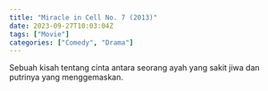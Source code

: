 ```yaml
---
title: "Miracle in Cell No. 7 (2013)"
date: 2023-09-27T10:03:04Z
tags: ["Movie"]
categories: ["Comedy", "Drama"]
---
```


Sebuah kisah tentang cinta antara seorang ayah yang sakit jiwa dan putrinya yang menggemaskan.

<mux-player stream-type="on-demand"
  src="https://kp3d-my.sharepoint.com/personal/ryoo_kp3d_onmicrosoft_com/_layouts/15/download.aspx?share=EWADa5zpR71CrxuQamQCw5oBAJWfinVTpgtIC-i46nJ4Xg" metadata-video-title="Miracle in Cell No. 7 (2013)" prefer-playback="mse" controls>
  </mux-player>
  
  
  <script src="https://cdn.jsdelivr.net/npm/@mux/mux-player"></script>
  
 <script id="vF4lMabN4S53Wvp3Pkoe00DlPB869KOOZ0002gWKnfMuJk" type="application/ld+json">
 {
  "@context": "https://schema.org/",
  "@type": "VideoObject",
  "name": "Miracle in Cell No. 7 (2013)",
  "contentUrl": "https://stream.mux.com/vF4lMabN4S53Wvp3Pkoe00DlPB869KOOZ0002gWKnfMuJk.m3u8",
  "thumbnailUrl": "https://www.themoviedb.org/t/p/original/tVyADQAqmWzmvtLMmUunyGU2YFN.jpg?width=314&fit_mode=preserve&time=25",
  "uploadDate": "2023-09-27T10:03:04Z",
}

</script>

